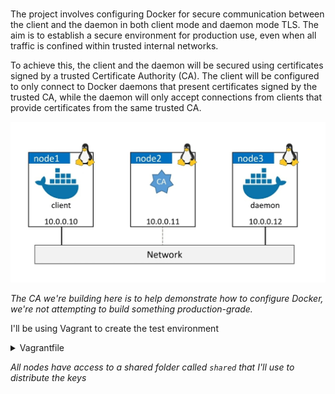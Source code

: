 

# 

The project involves configuring Docker for secure communication between the client and the daemon in both client mode and daemon mode TLS. The aim is to establish a secure environment for production use, even when all traffic is confined within trusted internal networks.

To achieve this, the client and the daemon will be secured using certificates signed by a trusted Certificate Authority (CA). The client will be configured to only connect to Docker daemons that present certificates signed by the trusted CA, while the daemon will only accept connections from clients that provide certificates from the same trusted CA.

![Example Image](images/docker-tls-diagram.png)

*The CA we're building here is to help demonstrate how to configure Docker, we're not attempting to build something production-grade.*

I'll be using Vagrant to create the test environment

<details>
<summary>Vagrantfile</summary>

```
Vagrant.configure("2") do |config|
  
    config.vm.box = "ubuntu/bionic64" # Choose your desired base box
    
    # Shared folder configuration
    config.vm.synced_folder "./shared", "/home/vagrant/shared"

    # Create node1
    config.vm.define "node1" do |node1|
      node1.vm.hostname = "node1"
      node1.vm.network "private_network", ip: "10.0.0.10"
      # Passing the script to execute commands
      node1.vm.provision "file", source: "node1.sh", destination: "~/node1.sh"
      # Provisioning script for Docker client and host entries
      node1.vm.provision "shell", inline: <<-SHELL
        # Install Docker client
        apt-get update
        apt-get install -y docker.io
        
        # Add entries in hosts file for name resolution
        echo "10.0.0.10 node1" >> /etc/hosts
        echo "10.0.0.11 node2" >> /etc/hosts
        echo "10.0.0.12 node3" >> /etc/hosts
        sed -i '/127\.0\.2\.1/d' /etc/hosts
      SHELL
    end
    
    # Create node2
    config.vm.define "node2" do |node2|
      node2.vm.hostname = "node2"
      node2.vm.network "private_network", ip: "10.0.0.11"
      # Passing the script to execute commands
      node2.vm.provision "file", source: "node2.sh", destination: "~/node2.sh"
      # Provisioning script for CA and host entries
      node2.vm.provision "shell", inline: <<-SHELL
        # Install CA services or perform other configuration as needed
        chmod +x /home/vagrant/node2.sh

        # Add entries in hosts file for name resolution
        echo "10.0.0.10 node1" >> /etc/hosts
        echo "10.0.0.11 node2" >> /etc/hosts
        echo "10.0.0.12 node3" >> /etc/hosts
        sed -i '/127\.0\.2\.1/d' /etc/hosts
      SHELL
    end
    
    # Create node3
    config.vm.define "node3" do |node3|
      node3.vm.hostname = "node3"
      node3.vm.network "private_network", ip: "10.0.0.12"
      # Passing the script to execute commands
      node3.vm.provision "file", source: "node3.sh", destination: "~/node3.sh"
      # Provisioning script for Docker daemon and host entries
      node3.vm.provision "shell", inline: <<-SHELL
        # Install Docker daemon or perform other configuration as needed
        apt-get update
        apt-get install -y docker.io
        # Add entries in hosts file for name resolution
        echo "10.0.0.10 node1" >> /etc/hosts
        echo "10.0.0.11 node2" >> /etc/hosts
        echo "10.0.0.12 node3" >> /etc/hosts
        sed -i '/127\.0\.2\.1/d' /etc/hosts
      SHELL
    end

  end
```

</details>

*All nodes have access to a shared folder called `shared` that I'll use to distribute the keys*




